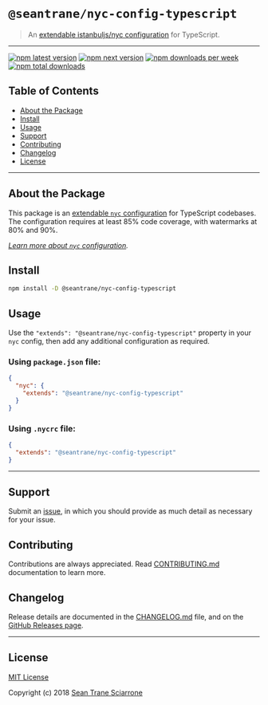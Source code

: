 # `@seantrane/nyc-config-typescript`

> An [extendable istanbuljs/nyc configuration](https://github.com/istanbuljs/nyc#publish-and-reuse-your-nyc-configuration) for TypeScript.

---

[![npm latest version](https://img.shields.io/npm/v/@seantrane/nyc-config-typescript/latest.svg)](https://www.npmjs.com/package/@seantrane/nyc-config-typescript) [![npm next version](https://img.shields.io/npm/v/@seantrane/nyc-config-typescript/next.svg)](https://www.npmjs.com/package/@seantrane/nyc-config-typescript) [![npm downloads per week](https://img.shields.io/npm/dw/@seantrane/nyc-config-typescript.svg)](https://www.npmjs.com/package/@seantrane/nyc-config-typescript) [![npm total downloads](https://img.shields.io/npm/dt/@seantrane/nyc-config-typescript.svg)](https://www.npmjs.com/package/@seantrane/nyc-config-typescript)

## Table of Contents

- [About the Package](#about)
- [Install](#install)
- [Usage](#usage)
- [Support](#support)
- [Contributing](#contributing)
- [Changelog](#changelog)
- [License](#license)

---

## About the Package <a id="about"></a>

This package is an [extendable `nyc` configuration](https://github.com/istanbuljs/nyc#publish-and-reuse-your-nyc-configuration) for TypeScript codebases. The configuration requires at least 85% code coverage, with watermarks at 80% and 90%.

_[Learn more about `nyc` configuration](https://github.com/istanbuljs/nyc#configuring-nyc)._

## Install <a id="install"></a>

```sh
npm install -D @seantrane/nyc-config-typescript
```

## Usage <a id="usage"></a>

Use the `"extends": "@seantrane/nyc-config-typescript"` property in your `nyc` config, then add any additional configuration as required.

### Using `package.json` file:

```json
{
  "nyc": {
    "extends": "@seantrane/nyc-config-typescript"
  }
}
```

### Using `.nycrc` file:

```json
{
  "extends": "@seantrane/nyc-config-typescript"
}
```

---

## Support <a id="support"></a>

Submit an [issue](https://github.com/seantrane/nyc-config/issues/new), in which you should provide as much detail as necessary for your issue.

## Contributing <a id="contributing"></a>

Contributions are always appreciated. Read [CONTRIBUTING.md](https://github.com/seantrane/nyc-config/blob/master/CONTRIBUTING.md) documentation to learn more.

## Changelog <a id="changelog"></a>

Release details are documented in the [CHANGELOG.md](https://github.com/seantrane/nyc-config/blob/master/CHANGELOG.md) file, and on the [GitHub Releases page](https://github.com/seantrane/nyc-config/releases).

---

## License <a id="license"></a>

[MIT License](https://github.com/seantrane/nyc-config/blob/master/LICENSE)

Copyright (c) 2018 [Sean Trane Sciarrone](https://github.com/seantrane)
